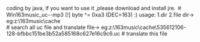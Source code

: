 coding by java, if you want to use it ,please download and install jre.
＃Win163music_uc--mp3
[!] byte ^= 0xa3   (DEC=163) :)
usage:
  1.dir
  2.file
  dir->
    eg:z:\163music\cache\
    # search all uc file and translate
  file->
    eg:z:\163music\cache\535612106-128-bfbbc151be3b52a585168c627e16c9c6.uc
    # translate this file
    
  
